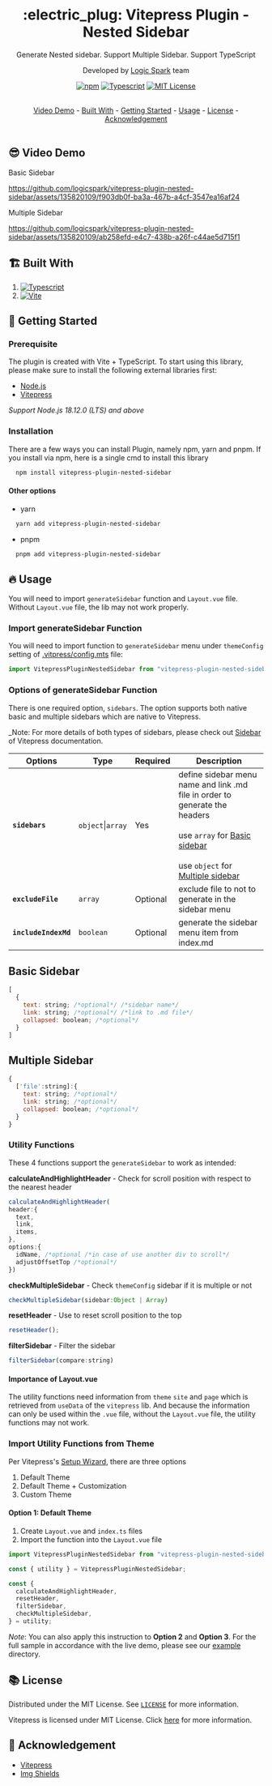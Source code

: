 <a id="readme-top"></a>

<div align="center">
  <h1>:electric_plug: Vitepress Plugin - Nested Sidebar</h1>

Generate Nested sidebar. Support Multiple Sidebar. Support TypeScript

Developed by [Logic Spark](https://logicspark.com) team

[![npm](https://img.shields.io/npm/v/vitepress-plugin-nested-sidebar)][package-url]
[![Typescript](https://img.shields.io/badge/typescript-100%25-blue)][typescript-url]
[![MIT License](https://img.shields.io/badge/License-MIT-green.svg)](/LICENSE)

</div>
<br/>
<div align="center">
  <a href="#sunglasses_video-demo">Video Demo</a> - 
  <a href="#building_construction-built-with">Built With</a> - 
  <a href="#rocket-getting-started">Getting Started</a> - 
  <a href="#fire-usage">Usage</a> -
  <a href="#books-license">License</a> -
  <a href="#pray-acknowledgement">Acknowledgement</a>
</div>

<br/>

## :sunglasses: Video Demo

Basic Sidebar

https://github.com/logicspark/vitepress-plugin-nested-sidebar/assets/135820109/f903db0f-ba3a-467b-a4cf-3547ea16af24

Multiple Sidebar

https://github.com/logicspark/vitepress-plugin-nested-sidebar/assets/135820109/ab258efd-e4c7-438b-a26f-c44ae5d715f1

## :building_construction: Built With

1. [![Typescript][typescript]][typescript-url]
2. [![Vite][vite]][vite-url]

## :rocket: Getting Started

### Prerequisite

The plugin is created with Vite + TypeScript. To start using this library, please make sure to install the following external libraries first:

- [Node.js](https://nodejs.org/en)
- [Vitepress](https://vitepress.dev/)

_Support Node.js 18.12.0 (LTS) and above_

### Installation

There are a few ways you can install Plugin, namely npm, yarn and pnpm. If you install via npm, here is a single cmd to install this library

```sh
  npm install vitepress-plugin-nested-sidebar
```

#### Other options

- yarn

```sh
  yarn add vitepress-plugin-nested-sidebar
```

- pnpm

```sh
  pnpm add vitepress-plugin-nested-sidebar
```

## :fire: Usage

You will need to import `generateSidebar` function and `Layout.vue` file. Without `Layout.vue` file, the lib may not work properly.

### Import generateSidebar Function

You will need to import function to `generateSidebar` menu under `themeConfig` setting of [.vitpress/config.mts](/example/default/.vitepress/config.mts) file:

```js
import VitepressPluginNestedSidebar from "vitepress-plugin-nested-sidebar";
```

</div>

### Options of generateSidebar Function

There is one required option, `sidebars`. The option supports both native basic and multiple sidebars which are native to Vitepress.

\_Note: For more details of both types of sidebars, please check out [Sidebar](https://vitepress.dev/reference/default-theme-sidebar) of Vitepress documentation.

| Options              | Type              | Required | Description                                                                                                                                                                                               |
| -------------------- | ----------------- | -------- | --------------------------------------------------------------------------------------------------------------------------------------------------------------------------------------------------------- |
| **`sidebars`**       | `object`\|`array` | Yes      | define sidebar menu name and link .md file in order to generate the headers <br/> <br/> use `array` for [Basic sidebar](#basic-sidebar)<br/> <br/> use `object` for [Multiple sidebar](#multiple-sidebar) |
| **`excludeFile`**    | `array`           | Optional | exclude file to not to generate in the sidebar menu                                                                                                                                                       |
| **`includeIndexMd`** | `boolean`         | Optional | generate the sidebar menu item from index.md                                                                                                                                                              |

## Basic Sidebar

```javascript
[
  {
    text: string; /*optional*/ /*sidebar name*/
    link: string; /*optional*/ /*link to .md file*/
    collapsed: boolean; /*optional*/
  }
]
```

## Multiple Sidebar

```javascript
{
  ['file':string]:{
    text: string; /*optional*/
    link: string; /*optional*/
    collapsed: boolean; /*optional*/
  }
}
```

### Utility Functions

These 4 functions support the `generateSidebar` to work as intended:

**calculateAndHighlightHeader** - Check for scroll position with respect to the nearest header

```js
calculateAndHighlightHeader(
header:{
  text,
  link,
  items,
},
options:{
  idName, /*optional /*in case of use another div to scroll*/
  adjustOffsetTop /*optional*/
})

```

**checkMultipleSidebar** - Check `themeConfig` sidebar if it is multiple or not

```js
checkMultipleSidebar(sidebar:Object | Array)
```

**resetHeader** - Use to reset scroll position to the top

```js
resetHeader();
```

**filterSidebar** - Filter the sidebar

```js
filterSidebar(compare:string)
```

#### Importance of Layout.vue

The utility functions need information from `theme` `site` and `page` which is retrieved from `useData` of the `vitepress` lib. And because the information can only be used within the `.vue` file, without the `Layout.vue` file, the utility functions may not work.

### Import Utility Functions from Theme

Per Vitepress's [Setup Wizard](https://vitepress.dev/guide/getting-started#setup-wizard), there are three options

1. Default Theme
2. Default Theme + Customization
3. Custom Theme

#### Option 1: Default Theme

1. Create `Layout.vue` and `index.ts` files
2. Import the function into the `Layout.vue` file

```js
import VitepressPluginNestedSidebar from "vitepress-plugin-nested-sidebar";

const { utility } = VitepressPluginNestedSidebar;

const {
  calculateAndHighlightHeader,
  resetHeader,
  filterSidebar,
  checkMultipleSidebar,
} = utility;
```


_Note_: You can also apply this instruction to **Option 2** and **Option 3**. For the full sample in accordance with the live demo, please see our [example](https://github.com/logicspark/vitepress-plugin-nested-sidebar/blob/develop/example/default_and_custom/.vitepress/theme/Layout.vue) directory.


## :books: License

Distributed under the MIT License. See [`LICENSE`](/LICENSE) for more information.

Vitepress is licensed under MIT License. Click [here](https://github.com/vuejs/vitepress/blob/main/LICENSE) for more information.

## :pray: Acknowledgement

- [Vitepress](https://vitepress.dev/)
- [Img Shields](https://shields.io)

[Vitepress-url]: https://vitepress.dev/
[TypeScript]: https://img.shields.io/badge/typescript-007ACC?style=for-the-badge&logo=typescript&logoColor=white
[typescript-url]: https://www.typescriptlang.org/
[Html]: https://img.shields.io/badge/html5-%23E34F26.svg?style=for-the-badge&logo=html5&logoColor=white
[html-url]: https://www.w3schools.com/html/
[Css]: https://img.shields.io/badge/css3-%231572B6.svg?style=for-the-badge&logo=css3&logoColor=white
[css-url]: https://www.w3schools.com/css/
[Vue]: https://img.shields.io/badge/vue.js-42B883?style=for-the-badge&logo=vuedotjs&logoColor=white
[Vue-url]: https://vuejs.org/
[Vite]: https://img.shields.io/badge/vite-%23646CFF.svg?style=for-the-badge&logo=vite&logoColor=white
[vite-url]: https://vitejs.dev/
[package-url]: https://www.npmjs.com/package/vitepress-plugin-nested-sidebar
